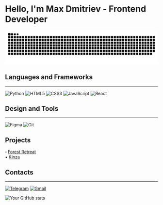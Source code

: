 # Hello, I'm Max Dmitriev - Frontend Developer
![Contribution Snake](https://raw.githubusercontent.com/platane/snk/output/github-contribution-grid-snake.svg)

## Languages and Frameworks
---
![Python](https://img.shields.io/badge/-Python-3776AB?logo=python&logoColor=white)
![HTML5](https://img.shields.io/badge/-HTML5-E34F26?logo=html5&logoColor=white)
![CSS3](https://img.shields.io/badge/-CSS3-1572B6?logo=css3&logoColor=white)
![JavaScript](https://img.shields.io/badge/-JavaScript-F7DF1E?logo=javascript&logoColor=black)
![React](https://img.shields.io/badge/-React-61DAFB?logo=react&logoColor=black)

## Design and Tools
---
![Figma](https://img.shields.io/badge/-Figma-F24E1E?logo=figma&logoColor=white)
![Git](https://img.shields.io/badge/-Git-F05032?logo=git&logoColor=white)

## Projects

▫️ [Forest Retreat](https://max-gen1956.github.io/Forest-Retreat/)  
▪️ [Kinza](https://max-gen1956.github.io/kinza_web_dublicate/)  


## Contacts
---
[![Telegram](https://img.shields.io/badge/-Telegram-0088cc?style=flat-square&logo=telegram&logoColor=white)](https://t.me/ddddmaxd)
[![Gmail](https://img.shields.io/badge/-Gmail-D14836?style=flat-square&logo=gmail&logoColor=white)](mailto:maks28082001@gmail.com)

![Your GitHub stats](https://github-readme-stats.vercel.app/api?username=Max-gen1956&show_icons=true&theme=radical)


